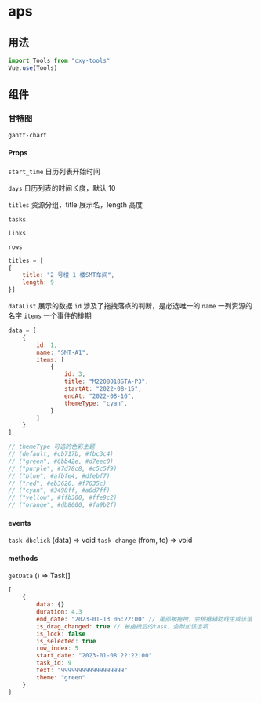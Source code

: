 # aps

## 用法

```js
import Tools from "cxy-tools"
Vue.use(Tools)
```

## 组件

### 甘特图

`gantt-chart`

#### Props

`start_time` 日历列表开始时间

`days` 日历列表的时间长度，默认 10

`titles` 资源分组，title 展示名，length 高度

`tasks`

`links`

`rows`

```js
titles = [
{
    title: "2 号楼 1 楼SMT车间",
    length: 9
}]
```

`dataList` 展示的数据
`id` 涉及了拖拽落点的判断，是必选唯一的
`name` 一列资源的名字
`items` 一个事件的排期

```js
data = [
    {
        id: 1,
        name: "SMT-A1",
        items: [
            {
                id: 3,
                title: "M2208018STA-P3",
                startAt: "2022-08-15",
                endAt: "2022-08-16",
                themeType: "cyan",
            }
        ]
    }
]

// themeType 可选的色彩主题
// (default, #cb717b, #fbc3c4)
// ("green", #6bb42e, #d7eec0)
// ("purple", #7d78c8, #c5c5f9)
// ("blue", #afbfe4, #dfebf7)
// ("red", #eb3626, #f7635c)
// ("cyan", #3498ff, #a6d7ff)
// ("yellow", #ffb300, #ffe9c2)
// ("orange", #db8000, #fa9b2f)
```

#### events

`task-dbclick` (data) => void
`task-change` (from, to) => void

#### methods

`getData` () => Task[]

```js
[
    {
        data: {}
        duration: 4.3
        end_date: "2023-01-13 06:22:00" // 尾部被拖拽，会根据辅助线生成该值
        is_drag_changed: true // 被拖拽后的task，会附加该选项
        is_lock: false
        is_selected: true
        row_index: 5
        start_date: "2023-01-08 22:22:00"
        task_id: 9
        text: "999999999999999999"
        theme: "green"
    }
]
```
